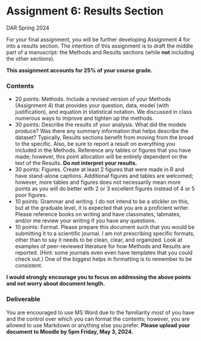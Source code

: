 Assignment 6: Results Section
================
DAR
Spring 2024

For your final assignment, you will be further developing Assignment 4
for into a results section. The intention of this assignment is to draft
the middle part of a manuscript: the Methods and Results sections (while
**not** including the other sections).

**This assignment accounts for 25% of your course grade.**

### Contents

- 20 points: Methods. Include a revised version of your Methods
  (Assignment 4) that provides your question, data, model (with
  justification), and equation in statistical notation. We discussed in
  class numerous ways to improve and tighten up the methods.
- 30 points: Describe the results of your analysis. What did the models
  produce? Was there any summary information that helps describe the
  dataset? Typically, Results sections benefit from moving from the
  broad to the specific. Also, be sure to report a result on everything
  you included in the Methods. Reference any tables or figures that you
  have made; however, this point allocation will be entirely dependent
  on the text of the Results. **Do not interpret your results.**
- 30 points: Figures. Create at least 2 figures that were made in R and
  have stand-alone captions. Additional figures and tables are welcomed;
  however, more tables and figures does not necessarily mean more points
  as you will do better with 2 or 3 excellent figures instead of 4 or 5
  poor figures.  
- 10 points: Grammar and writing. I do not intend to be a stickler on
  this, but at the graduate level, it is expected that you are a
  proficient writer. Please reference books on writing and have
  classmates, labmates, and/or me review your writing if you have any
  questions.
- 10 points: Format. Please prepare this document such that you would be
  submitting it to a scientific journal. I am not prescribing specific
  formats, other than to say it needs to be clean, clear, and organized.
  Look at examples of peer-reviewed literature for how Methods and
  Results are reported. (Hint: some journals even even have templates
  that you could check out.) One of the biggest helps in formatting is
  to remember to be consistent.

**I would strongly encourage you to focus on addressing the above points
and not worry about document length.**

### Deliverable

You are encouraged to use MS Word due to the familiarity most of you
have and the control over which you can format the contents; however,
you are allowed to use Markdown or anything else you prefer. **Please
upload your document to Moodle by 5pm Friday, May 3, 2024.**
